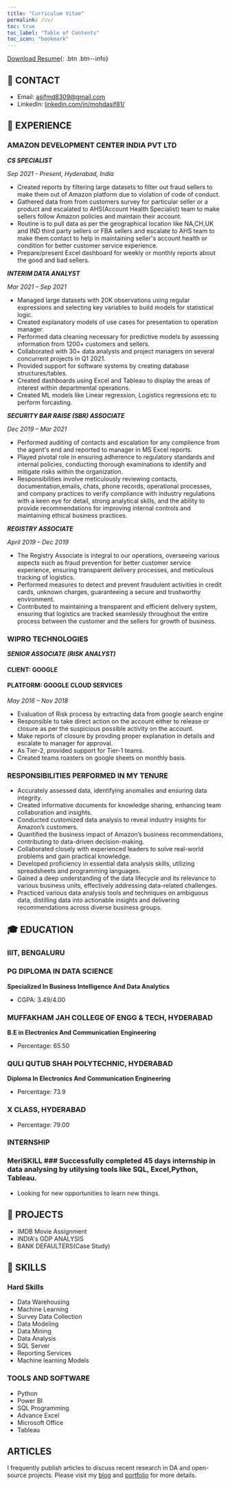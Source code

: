 ```yaml
---
title: "Curriculum Vitae"
permalink: /cv/
toc: true
toc_label: "Table of Contents"
toc_icon: "bookmark"
---
```

[Download Resume](https://datacrunchcentral.github.io/files/Resume.pdf){: .btn .btn--info}


## 📧 CONTACT
- Email: [asifmd8309@gmail.com]()
- LinkedIn: [linkedin.com/in/mohdasif81/](https://www.linkedin.com/in/mohdasif81/)

## 💼 EXPERIENCE
### AMAZON DEVELOPMENT CENTER INDIA PVT LTD

***CS SPECIALIST***

*Sep 2021 - Present, Hyderabad, India*

- Created reports by filtering large datasets to filter out fraud sellers to make them out of Amazon platform due to violation of  code of conduct.
- Gathered data from from customers survey for particular seller or a product and escalated to AHS(Account Health Specialist) team to make sellers follow Amazon policies and maintain their account.
- Routine is to pull data as per the geographical location like NA,CH,UK and IND third party sellers or FBA sellers and escalate to AHS team to make them contact to help in maintaining seller's account health or condition for better customer service experience.
- Prepare/present Excel dashboard for weekly or monthly reports about the good and bad sellers.

***INTERIM DATA ANALYST***

*Mar 2021 – Sep 2021*

- Managed large datasets with 20K observations using regular expressions and selecting key variables to build models for statistical logic.
- Created explanatory models of use cases for presentation to operation manager.
- Performed data cleaning necessary for predictive models by assessing information from 1200+ customers and sellers.
- Collaborated with 30+ data analysts and project managers on several concurrent projects in Q1 2021.
- Provided support for software systems by creating database structures/tables.
- Created dashboards using Excel and Tableau to display the areas of interest within
departmental operations.
- Created ML models like Linear regression, Logistics regressions etc to perform forcasting.

***SECURITY BAR RAISE (SBR) ASSOCIATE***

*Dec 2019 – Mar 2021*

- Performed auditing of contacts and escalation for any complience from the agent's end and reported to manager in MS Excel reports.
- Played pivotal role in ensuring adherence to regulatory standards and internal policies, conducting thorough examinations to identify and mitigate risks within the organization.
- Responsibilities involve meticulously reviewing contacts, documentation,emails, chats, phone records, operational processes, and company practices to verify compliance with industry regulations with a keen eye for detail, strong analytical skills, and the ability to provide recommendations for improving internal controls and maintaining ethical business practices.

***REGISTRY ASSOCIATE***

*April 2019 – Dec 2019*

- The Registry Associate is integral to our operations, overseeing various aspects such as fraud prevention for better customer service experience, ensuring transparent delivery processes, and meticulous tracking of logistics.
- Performed measures to detect and prevent fraudulent activities in credit cards, unknown charges, guaranteeing a secure and trustworthy environment.
- Contributed to maintaining a transparent and efficient delivery system, ensuring that logistics are tracked seamlessly throughout the entire process between the customer and the sellers for growth of business.

### WIPRO TECHNOLOGIES

***SENIOR ASSOCIATE (RISK ANALYST)***
#### CLIENT: GOOGLE
#### PLATFORM: GOOGLE CLOUD SERVICES

*May 2016 – Nov 2018*

- Evaluation of Risk process by extracting data from google search engine
- Responsible to take direct action on the account either to release or closure as per the suspicious possible activity on the account.
- Make reports of closure by provding proper explanation in details and escalate to manager for approval.
- As Tier-2, provided support for Tier-1 teams.
- Created teams roasters on google sheets on monthly basis.

### RESPONSIBILITIES PERFORMED IN MY TENURE

- Accurately assessed data, identifying anomalies and ensuring data integrity.
- Created informative documents for knowledge sharing, enhancing team collaboration and insights.
- Conducted customized data analysis to reveal industry insights for Amazon’s customers.
- Quantified the business impact of Amazon’s business recommendations, contributing to data-driven decision-making.
- Collaborated closely with experienced leaders to solve real-world problems and gain practical knowledge.
- Developed proficiency in essential data analysis skills, utilizing spreadsheets and programming languages.
- Gained a deep understanding of the data lifecycle and its relevance to various business units, effectively addressing data-related challenges.
- Practiced various data analysis tools and techniques on ambiguous data, distilling data into actionable insights and delivering recommendations across diverse business groups.

## 🎓 EDUCATION
### IIIT, BENGALURU
### PG DIPLOMA IN DATA SCIENCE
**Specialized In Business Intelligence And Data Analytics**
- CGPA: 3.49/4.00

### MUFFAKHAM JAH COLLEGE OF ENGG & TECH, HYDERABAD
**B.E in Electronics And Communication Engineering**
- Percentage: 65.50
  
### QULI QUTUB SHAH POLYTECHNIC, HYDERABAD
**Diploma In Electronics And Communication Engineering**
- Percentage: 73.9

### X CLASS, HYDERABAD
- Percentage: 79.00
  
### INTERNSHIP
### MeriSKILL ### Successfully completed 45 days internship in data analysing by utilysing tools like SQL, Excel,Python, Tableau.
- Looking for new opportunities to learn new things.
  
## 📝 PROJECTS
- IMDB Movie Assignment
- INDIA's GDP ANALYSIS 
- BANK DEFAULTERS(Case Study)

## 🤖 SKILLS
### Hard Skills
-	Data Warehousing
-	Machine Learning
-	Survey Data Collection
-	Data Modeling
-	Data Mining
-	Data Analysis
-	SQL Server     
- Reporting Services
- Machine learning Models

### TOOLS AND SOFTWARE
-	Python
-	Power BI
-	SQL Programming
-	Advance Excel
-	Microsoft Office
-	Tableau

## ARTICLES
I frequently publish articles to discuss recent research in DA and open-source projects. Please visit my [blog](https://datacrunchcentral.github.io/posts/) and [portfolio](https://datacrunchcentral.github.io/portfolio/) for more details.

